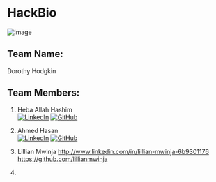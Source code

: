 # HackBio
![image](https://github.com/hebamuh68/HackBio/assets/69214737/ddb1b725-2562-4857-a4f6-09fd11aac7f1)

## Team Name:
Dorothy Hodgkin

## Team Members:
1. Heba Allah Hashim <br> [![LinkedIn](https://img.shields.io/badge/-LinkedIn-blue?style=flat-square&logo=linkedin&logoColor=white)](https://www.linkedin.com/in/heba333)
[![GitHub](https://img.shields.io/badge/-GitHub-black?style=flat-square&logo=github&logoColor=white)](https://github.com/hebamuh68)

2. Ahmed Hasan  <br>  [![LinkedIn](https://img.shields.io/badge/-LinkedIn-blue?style=flat-square&logo=linkedin&logoColor=white)](https://www.linkedin.com/in/ahmed-hasan-256265257?utm_source=share&utm_campaign=share_via&utm_content=profile&utm_medium=android_app) 
[![GitHub](https://img.shields.io/badge/-GitHub-black?style=flat-square&logo=github&logoColor=white)](https://github.com/ahmedsArena)

3. Lillian Mwinja http://www.linkedin.com/in/lillian-mwinja-6b9301176
   https://github.com/lillianmwinja
5. 
